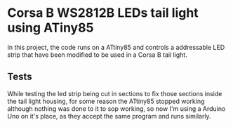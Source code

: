 # Corsa B WS2812B LEDs tail light using ATiny85

In this project, the code runs on a ATtiny85 and controls a addressable LED strip that have been modified to be used in a Corsa B tail light.

## Tests

While testing the led strip being cut in sections to fix those sections inside the tail light housing, for some reason the ATtiny85 stopped working although nothing was done to it to sop working, so now I'm using a Arduino Uno on it's place, as they accept the same program and runs similarly. 
